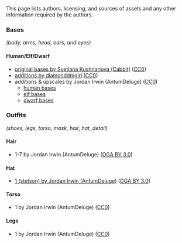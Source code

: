 
This page lists authors, licensing, and sources of assets and any other information required by the authors.

### Bases

*(body, arms, head, ears, and eyes)*

#### Human/Elf/Dwarf

- [original bases by Svetlana Kushnariova (Cabbit)](https://opengameart.org/node/24944) ([CC0][lic.cc0])
- [additions by diamonddmgirl](https://opengameart.org/node/67861) ([CC0][lic.cc0])
- additions & upscales by Jordan Irwin (AntumDeluge) ([CC0][lic.cc0])
    - [human bases](https://opengameart.org/node/84455)
    - [elf bases](https://opengameart.org/node/84456)
    - [dwarf bases](https://opengameart.org/node/84448)

### Outfits

*(shoes, legs, torso, mask, hair, hat, detail)*

#### Hair

- 1-7 by Jordan Irwin (AntumDeluge) ([OGA BY 3.0][lic.ogaby])

#### Hat

- [1 (stetson) by Jordan Irwin (AntumDeluge)](https://opengameart.org/node/140316) ([OGA BY 3.0][lic.ogaby])

#### Torso

- 1 by Jordan Irwin (AntumDeluge) ([CC0][lic.cc0])

#### Legs

- 1 by Jordan Irwin (AntumDeluge) ([CC0][lic.cc0])


[lic.cc0]: ../doc/licenses/CC0-1.0.txt
[lic.ogaby]: ../doc/licenses/OGA-BY-3.0.txt
